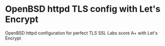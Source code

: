 # OpenBSD httpd TLS config with Let's Encrypt
OpenBSD httpd configuration for perfect TLS SSL Labs score A+ with Let's Encrypt

